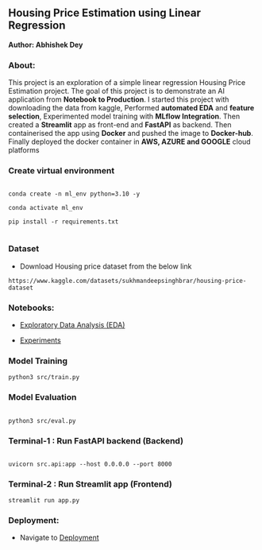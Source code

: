 ## Housing Price Estimation using Linear Regression

**Author: Abhishek Dey**

### About:

This project is an exploration of a simple linear regression Housing Price Estimation project. The goal of this project is to demonstrate an AI application from **Notebook to Production**. I started this project with downloading the data from kaggle, Performed **automated EDA** and **feature selection**, Experimented model training with **MLflow Integration**. Then created a **Streamlit** app as front-end and **FastAPI** as backend. Then containerised the app using **Docker** and pushed the image to **Docker-hub**. Finally deployed the docker container in **AWS, AZURE and GOOGLE** cloud platforms 

### Create virtual environment

```

conda create -n ml_env python=3.10 -y

conda activate ml_env

pip install -r requirements.txt


```

### Dataset

* Download Housing price dataset from the below link

```
https://www.kaggle.com/datasets/sukhmandeepsinghbrar/housing-price-dataset

```

### Notebooks:

* [Exploratory Data Analysis (EDA)](notebooks/eda.ipynb)

* [Experiments](notebooks/experiments.ipynb)

### Model Training

```
python3 src/train.py

```

### Model Evaluation

```

python3 src/eval.py

```

### Terminal-1 : Run FastAPI backend  (Backend)

```

uvicorn src.api:app --host 0.0.0.0 --port 8000

```

### Terminal-2 : Run Streamlit app (Frontend)

```
streamlit run app.py

```

### Deployment:


* Navigate to [Deployment](Deployment/README.md)
